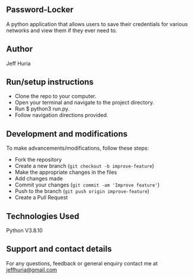 ## Password-Locker

A python application that allows users to save their credentials for various networks and view them if they ever need to.

## Author
  Jeff Huria

## Run/setup instructions
- Clone the repo to your computer.
- Open your terminal and navigate to the project directory.
- Run $ python3 run.py.
- Follow navigation directions provided.

## Development and modifications

To make advancements/modifications, follow these steps:

- Fork the repository
- Create a new branch (`git checkout -b improve-feature`)
- Make the appropriate changes in the files
- Add changes made
- Commit your changes (`git commit -am 'Improve feature'`)
- Push to the branch (`git push origin improve-feature`)
- Create a Pull Request 

## Technologies Used

Python V3.8.10

## Support and contact details

For any questions, feedback or general enquiry contact me at jeffhuria@gmail.com